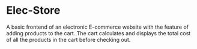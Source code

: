 # Elec-Store
A basic frontend of an electronic E-commerce website with the feature of adding products to the cart.
The cart calculates and displays the total cost of all the products in the cart before checking out.
